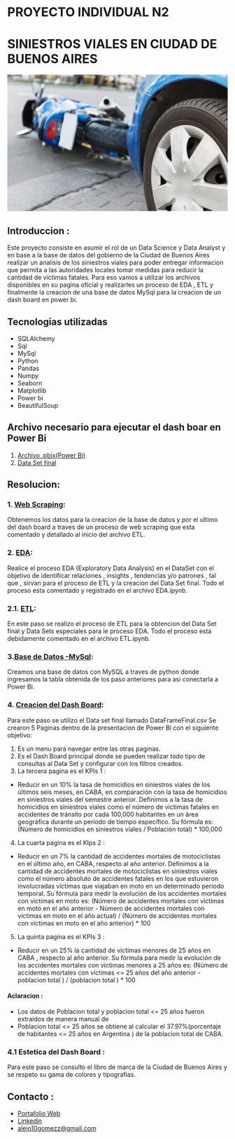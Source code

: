 # PROYECTO INDIVIDUAL N2 
# SINIESTROS VIALES EN CIUDAD DE BUENOS AIRES
![](foto_portada.jpg) 
## Introduccion : 
Este proyecto consiste en asumir el rol de un Data Science y Data Analyst y en base a la base de datos del gobierno de la Ciudad de Buenos Aires realizar un analisis de los siniestros viales para poder entregar informacion que permita a las autoridades locales tomar medidas para reducir la cantidad de victimas fatales. Para eso vamos a utilizar los archivos disponibles en su pagina oficial y realizarles un proceso de EDA , ETL y finalmente la creacion de una base de datos MySql para la creacion de un dash board en power bi. 
## Tecnologias utilizadas 
- SQLAlchemy
- Sql 
- MySql
- Python 
- Pandas 
- Numpy 
- Seaborn 
- Matplotlib 
- Power bi 
- BeautifulSoup
## Archivo necesario para ejecutar el dash boar en Power Bi
1.  [Archivo .pbix(Power Bi)](pi02.pbix)
2.  [Data Set final ](DataFrameFinal.csv)
## Resolucion: 
### 1. [Web Scraping](ETL.ipynb):
Obtenemos los datos para la creacion de la base de datos y por el ultimo del dash board a traves de un proceso de web scraping que esta comentado y detallado al inicio del archivo ETL.
### 2. [EDA](EDA.ipynb): 
Realice el proceso EDA  (Exploratory Data Analysis) en el DataSet  con el objetivo de identificar relaciones , insights , tendencias y/o patrones , tal que , sirvan para el proceso de ETL y la creacion del Data Set final. Todo el proceso esta comentado y registrado en el archivo EDA.ipynb.
### 2.1. [ETL](ETL.ipynb): 
En este paso se realizo el proceso de ETL para la obtencion del Data Set final y Data Sets especiales para le proceso EDA. Todo el proceso esta debidamente comentado en el archivo ETL.ipynb. 
### 3.[Base de Datos -MySql](SQL.ipynb):
Creamos una base de datos con MySQL a traves de python donde ingresamos la tabla obtenida de los paso anteriores para asi conectarla a Power Bi.
### 4. [Creacion del Dash Board](pi02.pbix):
Para este paso se utilizo el Data set final llamado DataFrameFinal.csv Se crearon 5 Paginas dentro de la presentacion de Power Bi con el siguiente objetivo: 
1. Es un menu para navegar entre las otras  paginas. 
2. Es el Dash Board principal donde se pueden realizar todo tipo de consultas al Data Set y configurar con los filtros creados. 
3. La tercera pagina es el KPIs 1 : 
* Reducir en un 10% la tasa de homicidios en siniestros viales de los últimos seis meses, en CABA, en comparación con la tasa de homicidios en siniestros viales del semestre anterior.
Definimos a la tasa de homicidios en siniestros viales como el número de víctimas fatales en accidentes de tránsito por cada 100,000 habitantes en un área geográfica durante un período de tiempo específico. Su fórmula es: (Número de homicidios en siniestros viales / Población total) * 100,000
4. La cuarta pagina es el KIps 2 : 
* Reducir en un 7% la cantidad de accidentes mortales de motociclistas en el último año, en CABA, respecto al año anterior.
Definimos a la cantidad de accidentes mortales de motociclistas en siniestros viales como el número absoluto de accidentes fatales en los que estuvieron involucradas víctimas que viajaban en moto en un determinado periodo temporal. Su fórmula para medir la evolución de los accidentes mortales con víctimas en moto es: (Número de accidentes mortales con víctimas en moto en el año anterior - Número de accidentes mortales con víctimas en moto en el año actual) / (Número de accidentes mortales con víctimas en moto en el año anterior) * 100
5. La quinta pagina es el KPIs 3 : 
* Reducir en un 25% la cantidad de victimas menores de 25 años en CABA , respecto al año anterior. Su fórmula para medir la evolución de los accidentes mortales con víctimas menores a 25 años es: (Número de accidentes mortales con víctimas <= 25 años del año anterior - poblacion total ) / (poblacion total ) * 100 
#### Aclaracion : 
* Los datos de Poblacion total y poblacion total <= 25 años fueron extraidos de manera manual de [](indec.gob.ar)
* Poblacion total <= 25 años se obtiene al calcular el 37.97%(porcentaje de habitantes <= 25 años en Argentina ) de la poblacion total de CABA.
### 4.1 Estetica del Dash Board : 
Para este paso se consulto el libro de marca de la Ciudad de Buenos Aires y se respeto su gama de colores y tipografias. 
## Contacto : 
- [Portafolio Web](https://alejodiezgomez.github.io/)
- [Linkedin](https://www.linkedin.com/in/alejo-gabriel-diez-gomez-402b93254/)
- [alejo10gomezz@gmail.com]()



